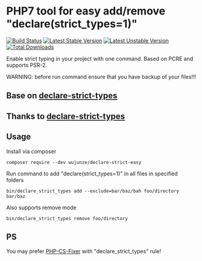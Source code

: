 # PHP7 tool for easy add/remove "declare(strict_types=1)"

[![Build Status](https://travis-ci.org/wujunze/declare-strict-easy.png)](//travis-ci.org/wujunze/declare-strict-easy)
[![Latest Stable Version](https://poser.pugx.org/wujunze/declare-strict-easy/v/stable.png)](//packagist.org/packages/wujunze/declare-strict-easy)
[![Latest Unstable Version](https://poser.pugx.org/wujunze/declare-strict-easy/v/unstable.png)](//packagist.org/packages/wujunze/declare-strict-easy)
[![Total Downloads](https://poser.pugx.org/wujunze/declare-strict-easy/downloads.png)](//packagist.org/packages/wujunze/declare-strict-easy)

Enable strict typing in your project with one command. Based on PCRE and supports PSR-2.

WARNING: before run command ensure that you have backup of your files!!!

## Base on [declare-strict-types](https://github.com/dypa/declare-strict-types)
## Thanks to [declare-strict-types](https://github.com/dypa/declare-strict-types)

## Usage 

Install via composer

`composer require --dev wujunze/declare-strict-easy`

Run command to add "declare(strict_types=1)" in all files in specified folders

`bin/declare_strict_types add --exclude=bar/baz/bah foo/directory bar/baz`

Also supports remove mode

`bin/declare_strict_types remove foo/directory`

## PS

You may prefer [PHP-CS-Fixer](https://github.com/FriendsOfPHP/PHP-CS-Fixer) with "declare_strict_types" rule!
